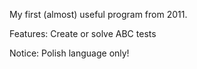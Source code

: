 My first (almost) useful program from 2011.

Features:
Create or solve ABC tests

Notice: Polish language only!